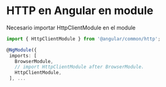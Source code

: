 # HTTP en Angular en module

Necesario importar HttpClientModule en el module
 ```typescript
 import { HttpClientModule } from '@angular/common/http';

 @NgModule({
  imports: [
    BrowserModule,
    // import HttpClientModule after BrowserModule.
    HttpClientModule,
  ], ...
  ```